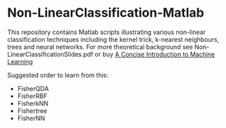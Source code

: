 # Non-LinearClassification-Matlab
This repository contains Matlab scripts illustrating various non-linear classification techniques including the kernel trick, k-nearest neighbours, trees and neural networks. For more theoretical background see Non-LinearClassificationSlides.pdf or buy [A Concise Introduction to Machine Learning](https://www.amazon.com/gp/product/0815384106/ref=dbs_a_def_rwt_bibl_vppi_i0)

Suggested order to learn from this:
- FisherQDA
- FisherRBF
- FisherkNN
- Fishertree
- FisherNN
